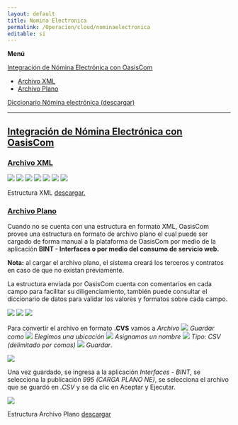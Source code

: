```yaml
---
layout: default
title: Nomina Electronica
permalink: /Operacion/cloud/nominaelectronica
editable: si
---
```



**Menú**  

[Integración de Nómina Electrónica con OasisCom](http://docs.oasiscom.com/Operacion/cloud/nominaelectronica#integración-de-nómina-electrónica-con-oasiscom)
* [Archivo XML](http://docs.oasiscom.com/Operacion/cloud/nominaelectronica#archivo-xml)   
* [Archivo Plano](http://docs.oasiscom.com/Operacion/cloud/nominaelectronica#archivo-plano)  

[Diccionario Nómina electrónica (descargar)](http://docs.oasiscom.com/Operacion/cloud/nominaelectronicadiccionariodatos-conceptos-XML-v5u.xlsx)  

---

## [Integración de Nómina Electrónica con OasisCom](http://docs.oasiscom.com/Operacion/cloud/nominaelectronica#integración-de-nómina-electrónica-con-oasiscom)
### [Archivo XML](http://docs.oasiscom.com/Operacion/cloud/nominaelectronica#archivo-xml)   

![](nominaelectronica.png)
![](nominaelectronica1.png)
![](nominaelectronica2.png)
![](nominaelectronica3.png)
![](nominaelectronica4.png)
![](nominaelectronica5.png)
![](nominaelectronica6.png)

Estructura XML [descargar.](http://docs.oasiscom.com/Operacion/cloud/NominaElectronica/Estructura_XML_v8.xml) 


### [Archivo Plano](http://docs.oasiscom.com/Operacion/cloud/nominaelectronica#archivo-plano) 


Cuando no se cuenta con una estructura en formato XML, OasisCom provee una estructura en formato de archivo plano el cual puede ser cargado de forma manual a la plataforma de OasisCom por medio de la aplicación **BINT - Interfaces o por medio del consumo de servicio web.**

**Nota:** al cargar el archivo plano, el sistema creará los terceros y contratos en caso de que no existan previamente.

La estructura enviada por OasisCom cuenta con comentarios en cada campo para facilitar su diligenciamiento, también puede consultar el diccionario de datos para validar los valores y formatos sobre cada campo.

![](nominaelectronica7.png)
![](nominaelectronica8.png)
![](nominaelectronica9.png)

Para convertir el archivo en formato **.CVS** vamos a _Archivo ![](flecha.png) Guardar como ![](flecha.png) Elegimos una ubicación ![](flecha.png) Asignamos un nombre ![](flecha.png) Tipo: CSV (delimitado por comas) ![](flecha.png) Guardar_.   

![](nominaelectronica11.png)

Una vez guardado, se ingresa a la aplicación *Interfaces - BINT,* se selecciona la publicación *995 (CARGA PLANO NE)*, se selecciona el archivo que se guardó en *.CSV* y se da clic en Aceptar y Ejecutar.

![](nominaelectronica10.png)


Estructura Archivo Plano [descargar](http://docs.oasiscom.com/Operacion/cloud/NominaElectronica/PlanoNE.xlsx) 